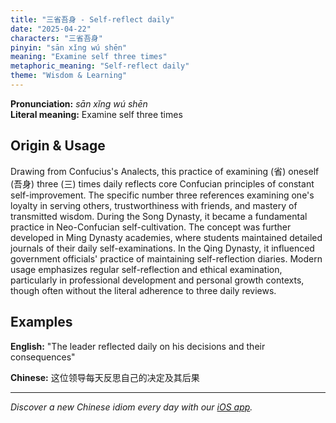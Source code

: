 ```yaml
---
title: "三省吾身 - Self-reflect daily"
date: "2025-04-22"
characters: "三省吾身"
pinyin: "sān xǐng wú shēn"
meaning: "Examine self three times"
metaphoric_meaning: "Self-reflect daily"
theme: "Wisdom & Learning"
---
```


**Pronunciation:** *sān xǐng wú shēn*  
**Literal meaning:** Examine self three times

## Origin & Usage

Drawing from Confucius's Analects, this practice of examining (省) oneself (吾身) three (三) times daily reflects core Confucian principles of constant self-improvement. The specific number three references examining one's loyalty in serving others, trustworthiness with friends, and mastery of transmitted wisdom. During the Song Dynasty, it became a fundamental practice in Neo-Confucian self-cultivation. The concept was further developed in Ming Dynasty academies, where students maintained detailed journals of their daily self-examinations. In the Qing Dynasty, it influenced government officials' practice of maintaining self-reflection diaries. Modern usage emphasizes regular self-reflection and ethical examination, particularly in professional development and personal growth contexts, though often without the literal adherence to three daily reviews.

## Examples

**English:** "The leader reflected daily on his decisions and their consequences"

**Chinese:** 这位领导每天反思自己的决定及其后果

---

*Discover a new Chinese idiom every day with our [iOS app](https://apps.apple.com/us/app/daily-chinese-idioms/id6670238264).*
